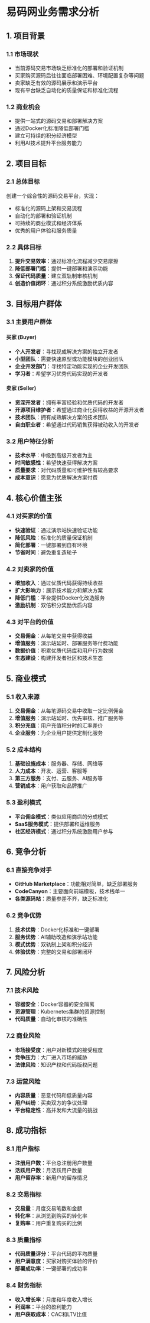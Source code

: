 # 易码网业务需求分析

## 1. 项目背景

### 1.1 市场现状
- 当前源码交易市场缺乏标准化的部署和验证机制
- 买家购买源码后往往面临部署困难、环境配置复杂等问题
- 卖家缺乏有效的源码展示和演示平台
- 现有平台缺乏自动化的质量保证和标准化流程

### 1.2 商业机会
- 提供一站式的源码交易和部署解决方案
- 通过Docker化标准降低部署门槛
- 建立可持续的积分经济模型
- 利用AI技术提升平台服务能力

## 2. 项目目标

### 2.1 总体目标
创建一个综合性的源码交易平台，实现：
- 标准化的源码上架和交易流程
- 自动化的部署和验证机制
- 可持续的商业模式和经济体系
- 优秀的用户体验和服务质量

### 2.2 具体目标
1. **提升交易效率**：通过标准化流程减少交易摩擦
2. **降低部署门槛**：提供一键部署和演示功能
3. **保证代码质量**：建立双轨制审核机制
4. **创造价值闭环**：通过积分系统激励优质内容

## 3. 目标用户群体

### 3.1 主要用户群体

#### 买家 (Buyer)
- **个人开发者**：寻找现成解决方案的独立开发者
- **小型团队**：需要快速原型或功能模块的创业团队
- **企业开发部门**：寻找特定功能实现的企业开发团队
- **学习者**：希望学习优秀代码实现的开发者

#### 卖家 (Seller)
- **资深开发者**：拥有丰富经验和优质代码的开发者
- **开源项目维护者**：希望通过商业化获得收益的开源开发者
- **技术团队**：拥有成熟解决方案的技术团队
- **自由职业者**：希望通过代码销售获得被动收入的开发者

### 3.2 用户特征分析
- **技术水平**：中级到高级开发者为主
- **时间敏感性**：希望快速获得解决方案
- **质量要求**：对代码质量和可维护性有较高要求
- **成本意识**：愿意为优质解决方案付费

## 4. 核心价值主张

### 4.1 对买家的价值
- **快速验证**：通过演示站快速验证功能
- **降低风险**：标准化的质量保证机制
- **简化部署**：一键部署到自有环境
- **节省时间**：避免重复造轮子

### 4.2 对卖家的价值
- **增加收入**：通过优质代码获得持续收益
- **扩大影响力**：展示技术能力和解决方案
- **降低门槛**：平台提供Docker化改造服务
- **激励机制**：双倍积分奖励优质内容

### 4.3 对平台的价值
- **交易佣金**：从每笔交易中获得收益
- **增值服务**：演示站延时、部署服务等付费功能
- **数据价值**：积累优质代码库和用户行为数据
- **生态建设**：构建开发者社区和技术生态

## 5. 商业模式

### 5.1 收入来源
1. **交易佣金**：从每笔源码交易中收取一定比例佣金
2. **增值服务**：演示站延时、优先审核、推广服务等
3. **积分充值**：用户充值积分时的汇率差价
4. **企业服务**：为企业用户提供定制化服务

### 5.2 成本结构
1. **基础设施成本**：服务器、存储、网络等
2. **人力成本**：开发、运营、客服等
3. **第三方服务**：支付、云服务、AI服务等
4. **营销成本**：用户获取和品牌推广

### 5.3 盈利模式
- **平台佣金模式**：类似应用商店的分成模式
- **SaaS服务模式**：提供部署和运维服务
- **社区经济模式**：通过积分系统激励用户参与

## 6. 竞争分析

### 6.1 直接竞争对手
- **GitHub Marketplace**：功能相对简单，缺乏部署服务
- **CodeCanyon**：主要面向前端模板，技术栈单一
- **各类源码站**：质量参差不齐，缺乏标准化

### 6.2 竞争优势
1. **技术优势**：Docker化标准和一键部署
2. **服务优势**：AI辅助改造和演示站功能
3. **模式优势**：双轨制上架和积分经济
4. **体验优势**：完整的交易和部署闭环

## 7. 风险分析

### 7.1 技术风险
- **容器安全**：Docker容器的安全隔离
- **资源管理**：Kubernetes集群的资源控制
- **代码质量**：自动化审核的准确性

### 7.2 商业风险
- **市场接受度**：用户对新模式的接受程度
- **竞争压力**：大厂进入市场的威胁
- **法律风险**：知识产权和代码版权问题

### 7.3 运营风险
- **内容质量**：恶意代码和低质量内容
- **用户纠纷**：买卖双方的争议处理
- **平台稳定性**：高并发和大流量的挑战

## 8. 成功指标

### 8.1 用户指标
- **注册用户数**：平台总注册用户数量
- **活跃用户数**：月活跃用户数量
- **用户留存率**：新用户的留存情况

### 8.2 交易指标
- **交易量**：月度交易笔数和金额
- **转化率**：从浏览到购买的转化率
- **复购率**：用户重复购买的比例

### 8.3 质量指标
- **代码质量评分**：平台代码的平均质量
- **用户满意度**：买家对购买体验的评价
- **部署成功率**：一键部署的成功率

### 8.4 财务指标
- **收入增长率**：月度和年度收入增长
- **利润率**：平台的盈利能力
- **用户获取成本**：CAC和LTV比值
